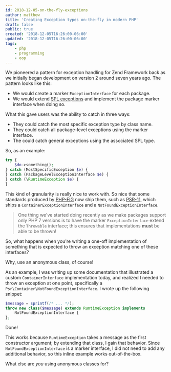 ```yaml
---
id: 2018-12-05-on-the-fly-exceptions
author: matthew
title: 'Creating Exception types on-the-fly in modern PHP'
draft: false
public: true
created: '2018-12-05T16:26:00-06:00'
updated: '2018-12-05T16:26:00-06:00'
tags:
    - php
    - programming
    - oop
---
```


We pioneered a pattern for exception handling for Zend Framework back as we
initially began development on version 2 around seven years ago. The pattern
looks like this:

- We would create a marker `ExceptionInterface` for each package.
- We would extend [SPL exceptions](http://php.net/manual/en/spl.exceptions.php)
  and implement the package marker interface when doing so.

What this gave users was the ability to catch in three ways:

- They could catch the most specific exception type by class name.
- They could catch all package-level exceptions using the marker interface.
- The could catch general exceptions using the associated SPL type.

<!--- EXTENDED -->

So, as an example:

```php
try {
    $do->something();
} catch (MostSpecificException $e) {
} catch (PackageLevelExceptionInterface $e) {
} catch (\RuntimeException $e) {
}
```

This kind of granularity is really nice to work with. So nice that some
standards produced by [PHP-FIG](https://www.php-fig.org/) now ship them, such as
[PSR-11](https://www.php-fig.org/psr/psr-11/), which ships a
`ContainerExceptionInterface` and a `NotFoundExceptionInterface`.

> One thing we've started doing recently as we make packages support only PHP 7
> versions is to have the marker `ExceptionInterface` extend the `Throwable`
> interface; this ensures that implementations **must** be able to be thrown!

So, what happens when you're writing a one-off implementation of something that
is expected to throw an exception matching one of these interfaces?

Why, use an anonymous class, of course!

As an example, I was writing up some documentation that illustrated a custom
`ContainerInterface` implementation today, and realized I needed to throw an
exception at one point, specifically a `Psr\Container\NotFoundExceptionInterface`. 
I wrote up the following snippet:

```php
$message = sprintf(/* ... */);
throw new class($message) extends RuntimeException implements
    NotFoundExceptionInterface {
};
```

Done!

This works because `RuntimeException` takes a message as the first
constructor argument; by extending that class, I gain that behavior. Since
`NotFoundExceptionInterface` is a marker interface, I did not need to add any
additional behavior, so this inline example works out-of-the-box.

What else are _you_ using anonymous classes for?
